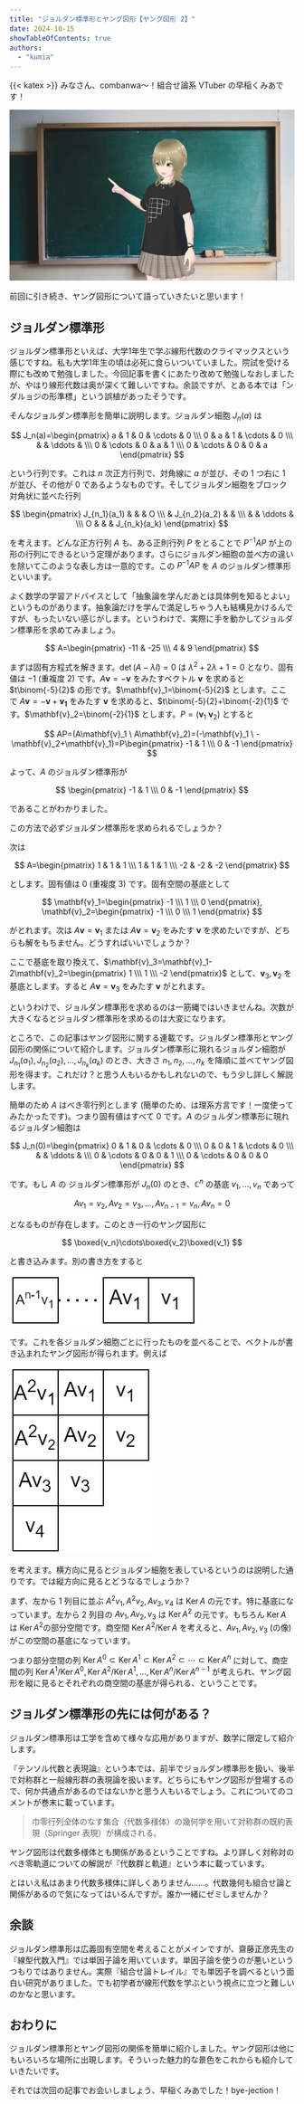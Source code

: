 ```yaml
---
title: "ジョルダン標準形とヤング図形【ヤング図形 2】"
date: 2024-10-15
showTableOfContents: true
authors:
  - "kumia"
---
```


{{< katex >}}
みなさん、combanwa～！組合せ論系 VTuber の早稲くみあです！

![kumia](./featured.png)

前回に引き続き、ヤング図形について語っていきたいと思います！

## ジョルダン標準形

ジョルダン標準形といえば、大学1年生で学ぶ線形代数のクライマックスという感じですね。私も大学1年生の頃は必死に食らいついていました。院試を受ける際にも改めて勉強しました。今回記事を書くにあたり改めて勉強しなおしましたが、やはり線形代数は奥が深くて難しいですね。余談ですが、とある本では「ンダルョジの形準標」という誤植があったそうです。

そんなジョルダン標準形を簡単に説明します。ジョルダン細胞 $J_n(a)$ は

$$
J_n(a)=\begin{pmatrix}
a & 1 & 0 & \cdots & 0 \\\
0 & a & 1 & \cdots & 0 \\\
& & \ddots & \\\
0 & \cdots & 0 & a & 1 \\\
0 & \cdots & 0 & 0 & a
\end{pmatrix}
$$

という行列です。これは $n$ 次正方行列で、対角線に $a$ が並び、その 1 つ右に 1 が並び、その他が 0 であるようなものです。そしてジョルダン細胞をブロック対角状に並べた行列

$$
\begin{pmatrix}
J_{n_1}(a_1) & & & O \\\
& J_{n_2}(a_2) & & \\\
& & \ddots & \\\
O & & & J_{n_k}(a_k)
\end{pmatrix}
$$

を考えます。どんな正方行列 $A$ も、ある正則行列 $P$ をとることで $P^{-1}AP$ が上の形の行列にできるという定理があります。さらにジョルダン細胞の並べ方の違いを除いてこのような表し方は一意的です。この $P^{-1}AP$ を $A$ のジョルダン標準形といいます。

よく数学の学習アドバイスとして「抽象論を学んだあとは具体例を知るとよい」というものがあります。抽象論だけを学んで満足しちゃう人も結構見かけるんですが、もったいない感じがします。というわけで、実際に手を動かしてジョルダン標準形を求めてみましょう。

$$
A=\begin{pmatrix}
-11 & -25 \\\
4 & 9
\end{pmatrix}
$$

まずは固有方程式を解きます。$\det(A-\lambda I)=0$ は $\lambda^2+2\lambda+1=0$ となり、固有値は $-1$ (重複度 2) です。$A\mathbf{v}=-\mathbf{v}$ をみたすベクトル $\mathbf{v}$ を求めると $t\binom{-5}{2}$ の形です。$\mathbf{v}_1=\binom{-5}{2}$ とします。ここで $A\mathbf{v}=-\mathbf{v}+\mathbf{v_1}$ をみたす $\mathbf{v}$ を求めると、$t\binom{-5}{2}+\binom{-2}{1}$ です。$\mathbf{v}_2=\binom{-2}{1}$ とします。$P=(\mathbf{v}_1 \ \mathbf{v}_2)$ とすると

$$
AP=(A\mathbf{v}_1 \ A\mathbf{v}_2)=(-\mathbf{v}_1 \ -\mathbf{v}_2+\mathbf{v}_1)=P\begin{pmatrix} -1 & 1 \\\ 0 & -1 \end{pmatrix}
$$

よって、$A$ のジョルダン標準形が

$$
\begin{pmatrix} -1 & 1 \\\ 0 & -1 \end{pmatrix}
$$

であることがわかりました。

この方法で必ずジョルダン標準形を求められるでしょうか？

次は

$$
A=\begin{pmatrix}
1 & 1 & 1 \\\
1 & 1 & 1 \\\
-2 & -2 & -2
\end{pmatrix}
$$

とします。固有値は 0 (重複度 3) です。固有空間の基底として

$$
\mathbf{v}_1=\begin{pmatrix} -1 \\\ 1 \\\ 0 \end{pmatrix}, \mathbf{v}_2=\begin{pmatrix} -1 \\\ 0 \\\ 1 \end{pmatrix}
$$

がとれます。次は $A\mathbf{v}=\mathbf{v}_1$ または $A\mathbf{v}=\mathbf{v}_2$ をみたす $\mathbf{v}$ を求めたいですが、どちらも解をもちません。どうすればいいでしょうか？

ここで基底を取り換えて、$\mathbf{v}_3=\mathbf{v}_1-2\mathbf{v}_2=\begin{pmatrix} 1 \\\ 1 \\\ -2 \end{pmatrix}$ として、$\mathbf{v}_3,\mathbf{v}_2$ を基底とします。すると $A\mathbf{v}=\mathbf{v}_3$ をみたす $\mathbf{v}$ がとれます。

というわけで、ジョルダン標準形を求めるのは一筋縄ではいきませんね。次数が大きくなるとジョルダン標準形を求めるのは大変になります。

ところで、この記事はヤング図形に関する連載です。ジョルダン標準形とヤング図形の関係について紹介します。ジョルダン標準形に現れるジョルダン細胞が $J_{n_1}(a_1), J_{n_2}(a_2),\ldots, J_{n_k}(a_k)$ のとき、大きさ $n_1,n_2,\ldots,n_k$ を降順に並べてヤング図形を得ます。これだけ？と思う人もいるかもしれないので、もう少し詳しく解説します。

簡単のため $A$ はべき零行列とします (簡単のため、は理系方言です！一度使ってみたかったです)。つまり固有値はすべて 0 です。$A$ のジョルダン標準形に現れるジョルダン細胞は

$$
J_n(0)=\begin{pmatrix}
0 & 1 & 0 & \cdots & 0 \\\
0 & 0 & 1 & \cdots & 0 \\\
& & \ddots & \\\
0 & \cdots & 0 & 0 & 1 \\\
0 & \cdots & 0 & 0 & 0
\end{pmatrix}
$$

です。もし $A$ の ジョルダン標準形が $J_n(0)$ のとき、$\mathbb{C}^n$ の基底 $v_1,\ldots,v_n$ であって

$$
Av_1=v_2, Av_2=v_3,\ldots,Av_{n-1}=v_n, Av_n=0
$$

となるものが存在します。このとき一行のヤング図形に

$$
\boxed{v_n}\cdots\boxed{v_2}\boxed{v_1}
$$

と書き込みます。別の書き方をすると

![image](./S1SMwmtkyx.png)

です。これを各ジョルダン細胞ごとに行ったものを並べることで、ベクトルが書き込まれたヤング図形が得られます。例えば

![image](./B1VHU7YJJx.png)

を考えます。横方向に見るとジョルダン細胞を表しているというのは説明した通りです。では縦方向に見るとどうなるでしょうか？

まず、左から 1 列目に並ぶ $A^2v_1,A^2v_2,Av_3,v_4$ は $\operatorname{Ker}A$ の元です。特に基底になっています。左から 2 列目の $Av_1,Av_2,v_3$ は $\operatorname{Ker}A^2$ の元です。もちろん $\operatorname{Ker}A$ は $\operatorname{Ker}A^2$の部分空間です。商空間 $\operatorname{Ker}A^2/\operatorname{Ker}A$ を考えると、$Av_1,Av_2,v_3$ (の像) がこの空間の基底になっています。

つまり部分空間の列 $\operatorname{Ker}A^0\subset \operatorname{Ker}A^1\subset \operatorname{Ker}A^2\subset\cdots\subset \operatorname{Ker}A^n$ に対して、商空間の列 $\operatorname{Ker}A^1/\operatorname{Ker}A^0, \operatorname{Ker}A^2/\operatorname{Ker}A^1,\ldots,\operatorname{Ker}A^n/\operatorname{Ker}A^{n-1}$ が考えられ、ヤング図形を縦に見るとそれぞれの商空間の基底が得られる、ということです。

## ジョルダン標準形の先には何がある？

ジョルダン標準形は工学を含めて様々な応用がありますが、数学に限定して紹介します。

『テンソル代数と表現論』という本では、前半でジョルダン標準形を扱い、後半で対称群と一般線形群の表現論を扱います。どちらにもヤング図形が登場するので、何か共通点があるのではないかと思う人もいるでしょう。これについてのコメントが巻末に載っています。

> 巾零行列全体のなす集合（代数多様体）の幾何学を用いて対称群の既約表現（Springer 表現）が構成される。

ヤング図形は代数多様体とも関係があるということですね。より詳しく対称対のべき零軌道についての解説が『代数群と軌道』という本に載っています。

とはいえ私はあまり代数多様体に詳しくありません……。代数幾何も組合せ論と関係があるので気になってはいるんですが。誰か一緒にゼミしませんか？

## 余談

ジョルダン標準形は広義固有空間を考えることがメインですが、齋藤正彦先生の『線型代数入門』では単因子論を用いています。単因子論を使うのが悪いというつもりではありません。実際『組合せ論トレイル』でも単因子を調べるという面白い研究がありました。でも初学者が線形代数を学ぶという視点に立つと難しいのかなと思います。

## おわりに

ジョルダン標準形とヤング図形の関係を簡単に紹介しました。ヤング図形は他にもいろいろな場所に出現します。そういった魅力的な景色をこれからも紹介していきたいです。

それでは次回の記事でお会いしましょう、早稲くみあでした！bye-jection！